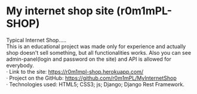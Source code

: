 # My internet shop site (r0m1mPL-SHOP)
Typical Internet Shop.....  
This is an educational project was made only for experience and actually shop doesn't sell something, but all functionalities works. Also you can see admin-panel(login and password on the site) and API is allowed for everybody.  
· Link to the site: https://r0m1mpl-shop.herokuapp.com/  
· Project on the GitHub: https://github.com/r0m1mPL/MyInternetShop  
· Technologies used: HTML5; CSS3; js; Django; Django Rest Framework.
